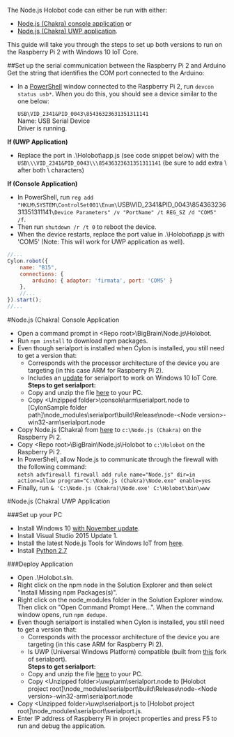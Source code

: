 The Node.js Holobot code can either be run with either:

* [Node.js (Chakra) console application](TODO) or
* [Node.js (Chakra) UWP application](TODO).

This guide will take you through the steps to set up both versions to run on the Raspberry Pi 2 with 
Windows 10 IoT Core.

##Set up the serial communication between the Raspberry Pi 2 and Arduino
Get the string that identifies the COM port connected to the Arduino:

* In a [PowerShell](http://ms-iot.github.io/content/en-US/win10/samples/PowerShell.htm) window connected to the Raspberry Pi 2, run `devcon status usb*`.
  When you do this, you should see a device similar to the one below:

   `USB\VID_2341&PID_0043\85436323631351311141`  
   Name: USB Serial Device  
   Driver is running.
   
**If (UWP Application)**

* Replace the port in .\Holobot\app.js (see code snippet below) with the `USB\\\VID_2341&PID_0043\\\85436323631351311141` (be sure to add extra \ after both \\ characters)

**If (Console Application)**

* In PowerShell, run `reg add "HKLM\SYSTEM\ControlSet001\Enum\`USB\VID_2341&PID_0043\85436323631351311141`\Device Parameters" /v "PortName" /t REG_SZ /d "COM5" /f`.
* Then run `shutdown /r /t 0` to reboot the device.
* When the device restarts, replace the port value in .\Holobot\app.js with 'COM5' (Note: This will work for UWP application as well).

```JavaScript
//...
Cylon.robot({
    name: "B15",
    connections: {
        arduino: { adaptor: 'firmata', port: 'COM5' }
    },
	//...
}).start();
//...
```

#Node.js (Chakra) Console Application
* Open a command prompt in &lt;Repo root&gt;\BigBrain\Node.js\Holobot.
* Run `npm install` to download npm packages.
* Even though serialport is installed when Cylon is installed, you still need to get a version that:  
  * Corresponds with the processor architecture of the device you are targeting (in this case ARM for Raspberry Pi 2).
  * Includes an [update](https://github.com/voodootikigod/node-serialport/pull/550) for serialport to work on Windows 10 IoT Core.  
  **Steps to get serialport:**   
  * Copy and unzip the file [here](TODO) to your PC.
  * Copy &lt;Unzipped folder&gt;\console\arm\serialport.node to [CylonSample folder path]\node_modules\serialport\build\Release\node-&lt;Node version&gt;-win32-arm\serialport.node
* Copy Node.js (Chakra) from [here](TODO) to `c:\Node.js (Chakra)` on the Raspberry Pi 2.
* Copy &lt;Repo root&gt;\BigBrain\Node.js\Holobot to `c:\Holobot` on the Raspberry Pi 2.
* In PowerShell, allow Node.js to communicate through the firewall with the following command:  
  `netsh advfirewall firewall add rule name="Node.js" dir=in action=allow program="C:\Node.js (Chakra)\Node.exe" enable=yes`
* Finally, run `& 'C:\Node.js (Chakra)\Node.exe' C:\Holobot\bin\www`


#Node.js (Chakra) UWP Application

###Set up your PC
* Install Windows 10 [with November update](http://windows.microsoft.com/en-us/windows-10/windows-update-faq).
* Install Visual Studio 2015 Update 1.
* Install the latest Node.js Tools for Windows IoT from [here](https://github.com/ms-iot/ntvsiot/releases).
* Install [Python 2.7](https://www.python.org/downloads/)


###Deploy Application
* Open .\Holobot.sln.
* Right click on the npm node in the Solution Explorer and then select "Install Missing npm Packages(s)".
* Right click on the node_modules folder in the Solution Explorer window. Then click on "Open Command Prompt Here...". 
  When the command window opens, run `npm dedupe`.
* Even though serialport is installed when Cylon is installed, you still need to get a version that:  
  * Corresponds with the processor architecture of the device you are targeting (in this case ARM for Raspberry Pi 2).
  * Is UWP (Universal Windows Platform) compatible (built from [this](https://github.com/ms-iot/node-serialport/tree/uwp) fork of serialport).  
  **Steps to get serialport:**  
  * Copy and unzip the file [here](https://github.com/ms-iot/ntvsiot/releases/download/2.0.4/serialport_WinIoT.zip) to your PC.
  * Copy &lt;Unzipped folder&gt;\uwp\arm\serialport.node to [Holobot project root]\node_modules\serialport\build\Release\node-&lt;Node version&gt;-win32-arm\serialport.node
* Copy &lt;Unzipped folder&gt;\uwp\serialport.js to [Holobot project root]\node_modules\serialport\serialport.js.
* Enter IP address of Raspberry Pi in project properties and press F5 to run and debug the application.